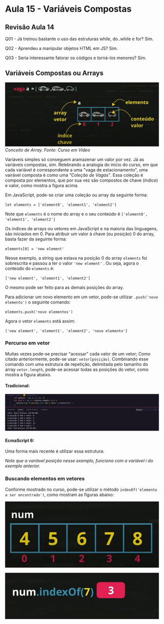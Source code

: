 # Aula 15 - Variáveis Compostas

## Revisão Aula 14

Q01 - Já treinou bastante o uso das estruturas while, do..while e for?
Sim.

Q02 - Aprendeu a manipular objetos HTML em JS?
Sim.

Q03 - Seria interessante fatorar os códigos e torná-los menores?
Sim.

## Variáveis Compostas ou Arrays

![](./arrayCursoEmVideo.jpg)
_Conceito de Array. Fonte: Curso em Vídeo_

Variáveis simples só conseguem aramazenar um valor por vez. Já as variáveis compostas, sim.
Relebrando a analogia do início do curso, em que cada variável é correspondente a uma "vaga de estacionamento", uma vairável composta é como uma _"Coleção de Vagas"_. Essa coleção é composta por elementos, que por sua vez são compostos de chave (índice) e valor, como mostra a figura acima.

Em JavaScript, pode-se criar uma coleção ou array da seguinte forma:

`let elements = ['element0', 'element1', 'element2']`

Note que `elements` é o nome do array e o seu conteúdo é `['element0', 'element1', 'element2']`

Os índices de arrays ou vetores em JavaScript e na maioria das linguagens, são iniciados em 0. Para atribuir um valor à chave (ou posição) 0 do array, basta fazer da seguinte forma:

`elements[0] = 'new element' `

Nesse exemplo, a string que estava na posição 0 do array `elements` foi sobrescrita e passou a ter o valor `'new element'` . Ou seja, agora o conteúdo do `elements` é:

`['new element', 'element1', 'element2']`

O mesmo pode ser feito para as demais posições do array.

Para adicionar um novo elemento em um vetor, pode-se utilizar `.push('novo elemento')` o seguinte comando:

`elements.push('novo elementos')`

Agora o vetor `elements` está assim:

`['new element', 'element1', 'element2', 'novo elemento']`

### Percurso em vetor

Muitas vezes pode-se precisar "acessar" cada valor de um vetor; Como citado anteriormente, pode-se usar: `vetor[posição]`. Combinando esse comando com uma estrutura de repetição, delimitada pelo tamanho do array `vetor.length`, pode-se acessar todas as posições do vetor, como mostra a figura abaixo.

#### Tradicional:

![](./vetorNaTelaEx02.jpg)

#### EcmaScript 6:

Uma forma mais recente é utilizar essa estrutura:

[](./vetorNaTelaEx03.jpg)

_Note que a variável posição nesse exemplo, funciona com a variável i do exemplo anterior._

### Buscando elementos em vetores

Conforme mostrado no curso, pode-se utilizar o método `indexOf('elemento a ser encontrado')`, como mostram as figuras abaixo:

![](./indexOFVetor.jpg)

![](./indexOF.jpg)
